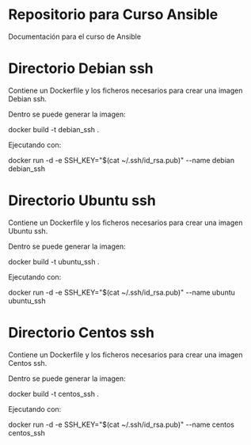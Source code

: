 # Repositorio para Curso Ansible
Documentación para el curso de Ansible

# Directorio Debian ssh
Contiene un Dockerfile y los ficheros necesarios para crear una imagen Debian ssh.

Dentro se puede generar la imagen:

docker build -t debian_ssh .

Ejecutando con:

docker run -d  -e SSH_KEY="$(cat ~/.ssh/id_rsa.pub)" --name debian debian_ssh

# Directorio Ubuntu ssh
Contiene un Dockerfile y los ficheros necesarios para crear una imagen Ubuntu ssh.

Dentro se puede generar la imagen:

docker build -t ubuntu_ssh .

Ejecutando con:

docker run -d  -e SSH_KEY="$(cat ~/.ssh/id_rsa.pub)" --name ubuntu ubuntu_ssh

# Directorio Centos ssh
Contiene un Dockerfile y los ficheros necesarios para crear una imagen Centos ssh.

Dentro se puede generar la imagen:

docker build -t centos_ssh .

Ejecutando con:

docker run -d  -e SSH_KEY="$(cat ~/.ssh/id_rsa.pub)" --name centos centos_ssh


